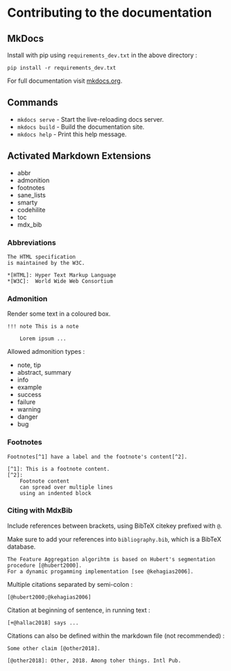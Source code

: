 # Contributing to the documentation

## MkDocs

Install with pip using `requirements_dev.txt` in the above directory :

    pip install -r requirements_dev.txt

For full documentation visit [mkdocs.org](https://mkdocs.org).

## Commands

* `mkdocs serve` - Start the live-reloading docs server.
* `mkdocs build` - Build the documentation site.
* `mkdocs help` - Print this help message.

## Activated Markdown Extensions

- abbr
- admonition
- footnotes
- sane_lists
- smarty
- codehilite
- toc
- mdx_bib

### Abbreviations

    The HTML specification
    is maintained by the W3C.

    *[HTML]: Hyper Text Markup Language
    *[W3C]:  World Wide Web Consortium

### Admonition

Render some text in a coloured box.

    !!! note This is a note
        
        Lorem ipsum ...

Allowed admonition types :

- note, tip
- abstract, summary
- info
- example
- success
- failure
- warning
- danger
- bug

### Footnotes

    Footnotes[^1] have a label and the footnote's content[^2].

    [^1]: This is a footnote content.
    [^2]:
        Footnote content
        can spread over multiple lines
        using an indented block

### Citing with MdxBib

Include references between brackets, using BibTeX citekey prefixed with `@`.

Make sure to add your references into `bibliography.bib`,
which is a BibTeX database.

    The Feature Aggregation algorihtm is based on Hubert's segmentation procedure [@hubert2000].
    For a dynamic progamming implementation [see @kehagias2006].

Multiple citations separated by semi-colon :

    [@hubert2000;@kehagias2006]

Citation at beginning of sentence, in running text :

    [+@hallac2018] says ...

Citations can also be defined within the markdown file (not recommended) :

    Some other claim [@other2018].

    [@other2018]: Other, 2018. Among toher things. Intl Pub.

